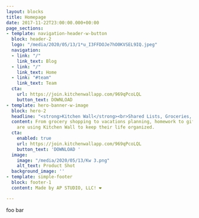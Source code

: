 ```yaml
---
layout: blocks
title: Homepage
date: 2017-11-22T23:00:00.000+00:00
page_sections:
- template: navigation-header-w-button
  block: header-2
  logo: "/media/2020/05/13/1*u_I3FFDOJe7hO0KVSEL9IQ.jpeg"
  navigation:
  - link: "/"
    link_text: Blog
  - link: "/"
    link_text: Home
  - link: "#team"
    link_text: Team
  cta:
    url: https://join.kitchenwallapp.com/969qPcoLQL
    button_text: DOWNLOAD
- template: hero-banner-w-image
  block: hero-2
  headline: "<strong>Kitchen Wall</strong><br>Shared Lists, Groceries, and To Do's"
  content: From grocery shopping to vacations planning, homework to gift lists — people
    are using Kitchen Wall to keep their life organized.
  cta:
    enabled: true
    url: https://join.kitchenwallapp.com/969qPcoLQL
    button_text: 'DOWNLOAD '
  image:
    image: "/media/2020/05/13/Kw 3.png"
    alt_text: Product Shot
  background_image: ''
- template: simple-footer
  block: footer-1
  content: Made by AP STUDIO, LLC! ❤︎

---
```

foo bar
